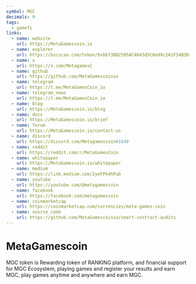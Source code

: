 ```yaml
---
symbol: MGC
decimals: 9
tags:
  - gamefi
links:
  - name: website
    url: https://MetaGamescoin.io
  - name: explorer
    url: https://bscscan.com/token/0xbb73BB2505AC4643d5C0a99c2A1F34B3DfD09D11
  - name: x
    url: https://x.com/MetagamesC
  - name: github
    url: https://github.com/MetaGamescoinio
  - name: telegram
    url: https://t.me/MetaGamesCoin_io
  - name: telegram_news
    url: https://t.me/MetaGamesCoin_io
  - name: blog
    url: https://MetaGamescoin.io/blog
  - name: docs
    url: https://MetaGamescoin.io/brief
  - name: forum
    url: https://MetaGamescoin.io/contact-us
  - name: discord
    url: https://discord.com/Metagamescoin#1848
  - name: reddit
    url: https://reddit.com/r/MetaGamesCoin
  - name: whitepaper
    url: https://MetaGamescoin.io/whitepaper
  - name: medium
    url: https://link.medium.com/2yeFPk4hPub
  - name: youtube
    url: https://youtube.com/@metagamescoin
  - name: facebook
    url: https://facebook.com/metagamescoin
  - name: coinmarketcap
    url: https://coinmarketcap.com/currencies/meta-games-coin
  - name: source_code
    url: https://github.com/MetaGamescoinio/smart-contract-audits
---
```


# MetaGamescoin

MGC token is Rewarding token of RANKING platform, and financial support for MGC Ecosystem, playing games and register your results and earn MGC, play games anytime and anywhere and earn MGC.
